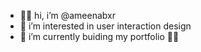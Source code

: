 - ✋🏾 hi, i’m @ameenabxr
- 👀 i’m interested in user interaction design
- 🌱 i’m currently buiding my portfolio ✌🏾

<!---
ameenabxr/ameenabxr is a ✨ special ✨ repository because its `README.md` (this file) appears on your GitHub profile.
You can click the Preview link to take a look at your changes.
--->

